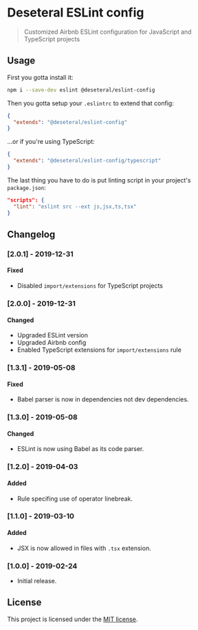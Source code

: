 # Deseteral ESLint config

> Customized Airbnb ESLint configuration for JavaScript and TypeScript projects

## Usage
First you gotta install it:
```sh
npm i --save-dev eslint @deseteral/eslint-config
```

Then you gotta setup your `.eslintrc` to extend that config:
```json
{
  "extends": "@deseteral/eslint-config"
}
```

...or if you're using TypeScript:
```json
{
  "extends": "@deseteral/eslint-config/typescript"
}
```

The last thing you have to do is put linting script in your project's `package.json`:
```json
"scripts": {
  "lint": "eslint src --ext js,jsx,ts,tsx"
}
```

## Changelog

### [2.0.1] - 2019-12-31
#### Fixed
- Disabled `import/extensions` for TypeScript projects

### [2.0.0] - 2019-12-31
#### Changed
- Upgraded ESLint version
- Upgraded Airbnb config
- Enabled TypeScript extensions for `import/extensions` rule

### [1.3.1] - 2019-05-08
#### Fixed
- Babel parser is now in dependencies not dev dependencies.

### [1.3.0] - 2019-05-08
#### Changed
- ESLint is now using Babel as its code parser.

### [1.2.0] - 2019-04-03
#### Added
- Rule specifing use of operator linebreak.

### [1.1.0] - 2019-03-10
#### Added
- JSX is now allowed in files with `.tsx` extension.

### [1.0.0] - 2019-02-24
- Initial release.


## License
This project is licensed under the [MIT license](LICENSE).

